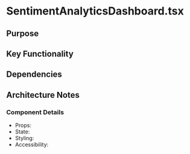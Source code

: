 # SentimentAnalyticsDashboard.tsx

## Purpose

## Key Functionality

## Dependencies

## Architecture Notes

### Component Details
- Props: 
- State: 
- Styling: 
- Accessibility: 
